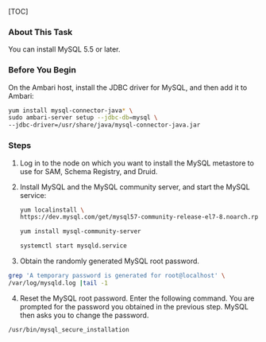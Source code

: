 [TOC]

### About This Task

You can install MySQL 5.5 or later.

### Before You Begin

On the Ambari host, install the JDBC driver for MySQL, and then add it to Ambari:

```bash
yum install mysql-connector-java* \
sudo ambari-server setup --jdbc-db=mysql \
--jdbc-driver=/usr/share/java/mysql-connector-java.jar
```

### Steps

1. Log in to the node on which you want to install the MySQL metastore to use for SAM, Schema Registry, and Druid.
2. Install MySQL and the MySQL community server, and start the MySQL service:

    ```bash
    yum localinstall \
    https://dev.mysql.com/get/mysql57-community-release-el7-8.noarch.rpm
    
    yum install mysql-community-server
    
    systemctl start mysqld.service
    ```

3. Obtain the randomly generated MySQL root password.

```bash
grep 'A temporary password is generated for root@localhost' \
/var/log/mysqld.log |tail -1
```

4. Reset the MySQL root password. Enter the following command. You are prompted for the password you obtained in the previous step. MySQL then asks you to change the password.

```bash
/usr/bin/mysql_secure_installation
```
